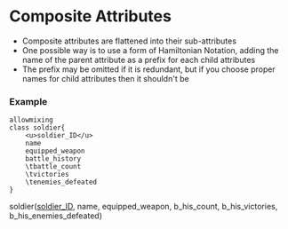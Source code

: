 # Composite Attributes
* Composite attributes are flattened into their sub-attributes
* One possible way is to use a form of Hamiltonian Notation, adding the name of the parent attribute as a prefix for each child attributes
* The prefix may be omitted if it is redundant, but if you choose proper names for child attributes then it shouldn't be

### Example
```plantuml
allowmixing
class soldier{
	<u>soldier_ID</u>
	name
	equipped_weapon
	battle_history
	\tbattle_count
	\tvictories
	\tenemies_defeated
}

```
soldier(<u>soldier_ID</u>, name, equipped_weapon,  b_his_count, b_his_victories, b_his_enemies_defeated)